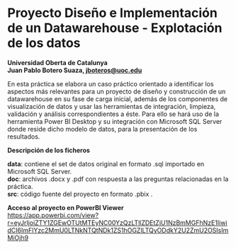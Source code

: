 # Proyecto Diseño e Implementación de un Datawarehouse - Explotación de los datos
**Universidad Oberta de Catalunya  
Juan Pablo Botero Suaza, jboteros@uoc.edu**    

En esta práctica se elabora un caso práctico orientado a identificar los aspectos más relevantes para un proyecto de diseño y construcción de un datawarehouse en su fase de carga inicial, además de los componentes de visualización de datos y usar las herramientas de integración, limpieza, validación y análisis correspondientes a éste.  Para ello se hará uso de la herramienta Power BI Desktop y su integración con Microsoft SQL Server donde reside dicho modelo de datos, para la presentación de los resultados.  

**Descripción de los ficheros**  

**data**: contiene el set de datos original en formato .sql importado en Microsoft SQL Server.  
**doc**: archivos .docx y .pdf con respuesta a las preguntas relacionadas en la práctica.  
**src**: código fuente del proyecto en formato .pbix .  

**Acceso al proyecto en PowerBI Viewer**   
https://app.powerbi.com/view?r=eyJrIjoiZTY1ZGEwOTUtMTEyNC00YzQzLTllZDEtZjU1NzBmMGFhNzE1IiwidCI6ImFlYzc2MmU0LTNkNTQtNDk1ZS1hOGZlLTQyODdkY2U2ZmU2OSIsImMiOjh9
